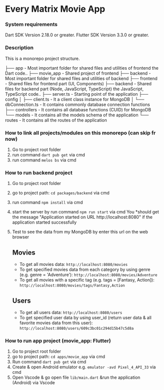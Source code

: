 
# Every Matrix Movie App

### System requirements
Dart SDK Version 2.18.0 or greater.
Flutter SDK Version 3.3.0 or greater.

### Description
This is a monorepo project structure.

├── app                             - Most important folder for shared files and utilities of frontend
    the Dart code..
    ├── movie_app                   - Shared project of frontend
├── backend                         - Most important folder for shared files and utilities of backend
    ├── frontend                    - Shared files for frontend part (UI, Components)
    ├── backend                     - Shared files for backend part (Node, JavaScript, TypeScript)
    the JavaScript, TypeScript code..
        ├── server.ts               - Starting point of the application
        ├── config
        │   ├── client.ts           - It a client class instance for MongoDB
        │   └── dbConnection.ts     - It contains commonly database connection functions 
        ├── controllers             - It contains all database functions (CUID) for MongoDB 
        └── models                  - It contains all the models schema of the application
        └── routes                  - It contains all the routes of the application

 ### How to link all projects/modules on this monorepo (can skip fr now)
 1. Go to project root folder
 2. run command `dart pub get` via cmd
 3. run command `melos bs` via cmd

 ### How to run backend project
 1. Go to project root folder
 2. go to project path: `cd packages/backend` via cmd
 3. run command `npm install` via cmd    
 4. start the server by run command `npm run start` via cmd You 
 *should get the message "Application started on URL http://localhost:8080" if the application started successfully 
 5. Test to see the data from my MongoDB by enter this url on the web browser

    ## Movies
    - To get all movies data: `http://localhost:8080/movies`
    - To get specified movies data from each category by using genre (e.g. genre = 'Adventure'): 
    `http://localhost:8080/movies/Adventure`
    - To get all movies with a specific tag (e.g. tags = [Fantasy, Action]):    
    `http://localhost:8080/movies/tags/Fantasy,Action`

    ## Users
    - To get all users data: `http://localhost:8080/users`
    - To get specified user data by using user_id (return user data & all favorite movies data from this user): 
    `http://localhost:8080/users/609c3bc01c294d15b47c5d8a`


 ### How to run app project (movie_app: Flutter)
 1. Go to project root folder
 2. go to project path: `cd apps/movie_app` via cmd
 3. Run command `dart pub get` via cmd
 3. Create & open Android emulator e.g. `emulator -avd Pixel_4_API_33` via cmd    
 4. Open Vscode & go open file `lib/main.dart` &run the application (Android) via Vscode 